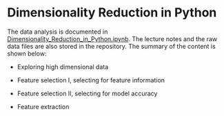 # Dimensionality Reduction in Python

The data analysis is documented in [Dimensionality_Reduction_in_Python.ipynb](https://github.com/iDataist/Dimensionality-Reduction-in-Python/blob/master/Dimensionality_Reduction_in_Python.ipynb). The lecture notes and the raw data files are also stored in the repository. The summary of the content is shown below:

- Exploring high dimensional data

- Feature selection I, selecting for feature information

- Feature selection II, selecting for model accuracy

- Feature extraction
